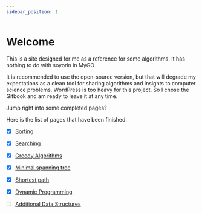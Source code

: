 ```yaml
---
sidebar_position: 1
---
```


# Welcome

This is a site designed for me as a reference for some algorithms. It has nothing to do with soyorin in MyGO

It is recommended to use the open-source version, but that will degrade my expectations as a clean tool for sharing algorithms and insights to computer science problems. WordPress is too heavy for this project. So I chose the Gitbook and am ready to leave it at any time.

Jump right into some completed pages?

Here is the list of pages that have been finished.


- [x] [Sorting](./category/sorting)


- [x] [Searching](./category/searching)


- [x] [Greedy Algorithms](./category/greedy-algorithms)

- [x] [Minimal spanning tree](./category/minimal-spanning-tree)


- [x] [Shortest path](./category/shortest-path)


- [x] [Dynamic Programming](./category/dynamic-programming)


- [ ] [Additional Data Structures](./category/additional-data-structures)

